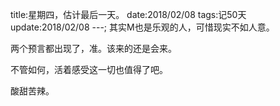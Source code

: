 title:星期四，估计最后一天。
date:2018/02/08
tags:记50天
update:2018/02/08
---;
其实M也是乐观的人，可惜现实不如人意。

两个预言都出现了，准。该来的还是会来。

不管如何，活着感受这一切也值得了吧。

酸甜苦辣。
